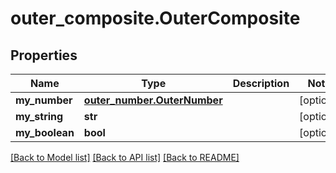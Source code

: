 # outer_composite.OuterComposite

## Properties
Name | Type | Description | Notes
------------ | ------------- | ------------- | -------------
**my_number** | [**outer_number.OuterNumber**](OuterNumber.md) |  | [optional] 
**my_string** | **str** |  | [optional] 
**my_boolean** | **bool** |  | [optional] 

[[Back to Model list]](../README.md#documentation-for-models) [[Back to API list]](../README.md#documentation-for-api-endpoints) [[Back to README]](../README.md)



